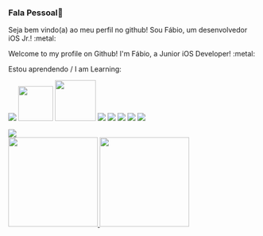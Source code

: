 ### Fala Pessoal👋



<p>Seja bem vindo(a) ao meu perfil no github! Sou Fábio, um desenvolvedor iOS Jr.! :metal:</p>
<p>Welcome to my profile on Github! I'm Fábio, a Junior iOS Developer! :metal:</p>


Estou aprendendo / I am Learning:

 <p align="left">
 <img src="https://img.shields.io/badge/Swift-FA7343?style=for-the-badge&logo=swift&logoColor=white">
 <img src="https://img.shields.io/badge/iOS-000000?style=for-the-badge&logo=ios&logoColor=white" width="70">
 <img src="https://img.shields.io/badge/Xcode-007ACC?style=flat-square&logo=Xcode&logoColor=white" width="82"> 
 <img src="https://img.shields.io/badge/Figma-F24E1E?style=for-the-badge&logo=figma&logoColor=white">
 <img src="https://img.shields.io/badge/Adobe%20XD-FF61F6?style=for-the-badge&logo=Adobe%20XD&logoColor=white">
 <img src="https://img.shields.io/badge/Adobe%20Lightroom-31A8FF?style=for-the-badge&logo=Adobe%20Lightroom&logoColor=white">
 <img src="https://img.shields.io/badge/Adobe%20Photoshop-31A8FF?style=for-the-badge&logo=Adobe%20Photoshop&logoColor=black">
 <img src="https://img.shields.io/badge/GitHub-100000?style=for-the-badge&logo=github&logoColor=white"></p>
</div>
<a href="https://www.linkedin.com/in/fábio-martinez-44353990/"><img src="https://img.shields.io/badge/LinkedIn-0077B5?style=for-the-badge&logo=linkedin&logoColor=white"/></a>

<br>

 <div>
  <a href="https://github.com/rafaballerini">
  <img height="180em" src="https://github-readme-stats.vercel.app/api?username=Tolkien1987&show_icons=true&theme=dracula&include_all_commits=true&count_private=true"/>
  <img height="180em" src="https://github-readme-stats.vercel.app/api/top-langs/?username=Tolkien1987&layout=compact&langs_count=7&theme=dracula"/>
</div>

